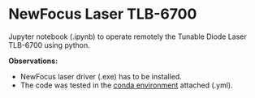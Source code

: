 # NewFocus Laser TLB-6700

Jupyter notebook (.ipynb) to operate remotely the Tunable Diode Laser TLB-6700 using python.

**Observations:**

- NewFocus laser driver (.exe) has to be installed.
- The code was tested in the [conda environment](https://docs.conda.io/projects/conda/en/latest/user-guide/tasks/manage-environments.html) attached (.yml).
